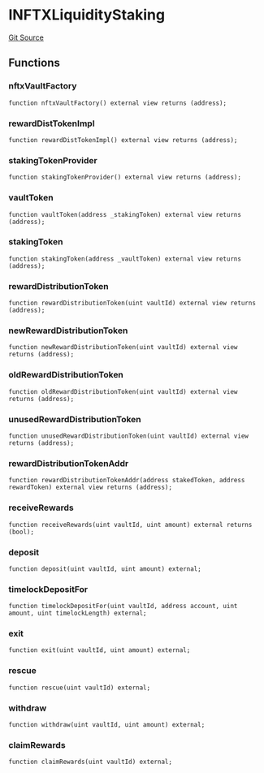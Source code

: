 # INFTXLiquidityStaking
[Git Source](https://github.com/FloorDAO/floor-v2/blob/445b96358cc205e432e359914c1681c0f44048b0/src/interfaces/nftx/NFTXLiquidityStaking.sol)


## Functions
### nftxVaultFactory


```solidity
function nftxVaultFactory() external view returns (address);
```

### rewardDistTokenImpl


```solidity
function rewardDistTokenImpl() external view returns (address);
```

### stakingTokenProvider


```solidity
function stakingTokenProvider() external view returns (address);
```

### vaultToken


```solidity
function vaultToken(address _stakingToken) external view returns (address);
```

### stakingToken


```solidity
function stakingToken(address _vaultToken) external view returns (address);
```

### rewardDistributionToken


```solidity
function rewardDistributionToken(uint vaultId) external view returns (address);
```

### newRewardDistributionToken


```solidity
function newRewardDistributionToken(uint vaultId) external view returns (address);
```

### oldRewardDistributionToken


```solidity
function oldRewardDistributionToken(uint vaultId) external view returns (address);
```

### unusedRewardDistributionToken


```solidity
function unusedRewardDistributionToken(uint vaultId) external view returns (address);
```

### rewardDistributionTokenAddr


```solidity
function rewardDistributionTokenAddr(address stakedToken, address rewardToken) external view returns (address);
```

### receiveRewards


```solidity
function receiveRewards(uint vaultId, uint amount) external returns (bool);
```

### deposit


```solidity
function deposit(uint vaultId, uint amount) external;
```

### timelockDepositFor


```solidity
function timelockDepositFor(uint vaultId, address account, uint amount, uint timelockLength) external;
```

### exit


```solidity
function exit(uint vaultId, uint amount) external;
```

### rescue


```solidity
function rescue(uint vaultId) external;
```

### withdraw


```solidity
function withdraw(uint vaultId, uint amount) external;
```

### claimRewards


```solidity
function claimRewards(uint vaultId) external;
```

